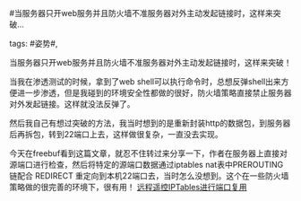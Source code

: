 #当服务器只开web服务并且防火墙不准服务器对外主动发起链接时，这样来突破...

tags: #姿势#, 

当服务器只开web服务并且防火墙不准服务器对外主动发起链接时，这样来突破！

当我在渗透测试的时候，拿到了web shell可以执行命令时，总想反弹shell出来方便进一步渗透，但是我碰到的环境安全性都做的很好，防火墙策略直接禁止服务器对外发起链接。这样就没法反弹了。

然后我自己有想过突破的方法，我当时想到的是重新封装http的数据包，到服务器后再拆包，转到22端口上去，这样做很复杂，一直没去实现。

今天在freebuf看到这篇文章，就忍不住转过来分享一下，作者在服务器上直接对源端口进行检查，然后将特定的源端口数据通过iptables nat表中PREROUTING 链配合 REDIRECT 重定向到本机22端口去，当时怎么没想到。这个在一些防火墙策略做的很完善的环境下，很有用！
[远程遥控IPTables进行端口复用](http://mp.weixin.qq.com/s/W5npN8YiqG-RBoq2mTv_2g)

[comment]: <> (topic_id:15288851514112)

[comment]: <> (create_time:2017-06-24T11:24:13.128+0800)

[comment]: <> (topic_type:talk)

[comment]: <> (owner:158821818412_ke)

